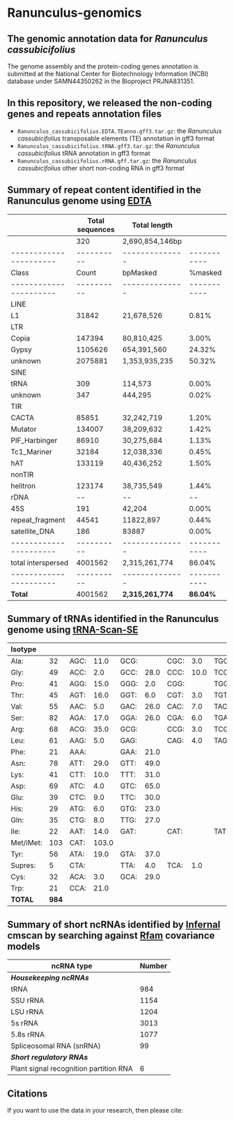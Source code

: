# Ranunculus-genomics

## The genomic annotation data for _Ranunculus cassubicifolius_

The genome assembly and the protein-coding genes annotation is submitted at the National Center for Biotechnology Information (NCBI) database under SAMN44350262 in the Bioproject PRJNA831351.

## In this repository, we released the non-coding genes and repeats annotation files

- `Ranunculus_cassubicifolius.EDTA.TEanno.gff3.tar.gz`: the _Ranunculus cassubicifolius_ transposable elements (TE) annotation in gff3 format
- `Ranunculus_cassubicifolius.tRNA.gff3.tar.gz`: the _Ranunculus cassubicifolius_ tRNA annotation in gff3 format
- `Ranunculus_cassubicifolius.rRNA.gff.tar.gz`: the _Ranunculus cassubicifolius_ other short non-coding RNA in gff3 format


## Summary of repeat content identified in the Ranunculus genome using [EDTA](https://github.com/oushujun/EDTA) 

|                      | Total sequences| Total length     |    |
|----------------------|----------|--------------|-----------|
|                      | 320    | 2,690,854,146bp |    |
|----------------------|----------|--------------|-----------|
| Class                | Count    | bpMasked     | %masked   |
|----------------------|----------|--------------|-----------|
| LINE  
|   L1                | 31842    | 21,678,526     | 0.81%     |
| LTR                
|   Copia             | 147394   | 80,810,425     | 3.00%     |
|   Gypsy             | 1105626  | 654,391,560    | 24.32%    |
|   unknown           | 2075881  | 1,353,935,235   | 50.32%    |
| SINE            
|   tRNA              | 309      | 114,573       | 0.00%     |
|   unknown           | 347      | 444,295       | 0.02%     |
| TIR                      
|   CACTA             | 85851    | 32,242,719     | 1.20%     |
|   Mutator           | 134007   | 38,209,632     | 1.42%     |
|   PIF_Harbinger     | 86910    | 30,275,684     | 1.13%     |
|   Tc1_Mariner       | 32184    | 12,038,336     | 0.45%     |
|   hAT               | 133119   | 40,436,252     | 1.50%     |
| nonTIR             
|   helitron          | 123174   | 38,735,549     | 1.44%     |
| rDNA                | --       | --           | --        |
|   45S               | 191      | 42,204        | 0.00%     |
| repeat_fragment     | 44541    | 11822,897     | 0.44%     |
| satellite_DNA       | 186      | 83887        | 0.00%     |
|----------------------|----------|--------------|-----------|
| total interspersed  | 4001562  | 2,315,261,774   | 86.04%    |
|----------------------|----------|--------------|-----------|
| **Total**               | 4001562  | **2,315,261,774**   | **86.04%**    |




## Summary of tRNAs identified in the Ranunculus genome using [tRNA-Scan-SE](https://github.com/UCSC-LoweLab/tRNAscan-SE)

| Isotype   |       |   |       |       |       |       |       |       |       |       |       |       |       |
|:----------|:------|:-------------------|:------|:------|:------|:------|:------|:------|:------|:------|:------|:------|:------|
| Ala:      | 32    | AGC:               | 11.0  | GCG:  |       | CGC:  | 3.0   | TGC:  | 18.0  |       |       |       |       |
| Gly:      | 49    | ACC:               | 2.0   | GCC:  | 28.0  | CCC:  | 10.0  | TCC:  | 9.0   |       |       |       |       |
| Pro:      | 41    | AGG:               | 15.0  | GGG:  | 2.0   | CGG:  |       | TGG:  | 24.0  |       |       |       |       |
| Thr:      | 45    | AGT:               | 16.0  | GGT:  | 6.0   | CGT:  | 3.0   | TGT:  | 20.0  |       |       |       |       |
| Val:      | 55    | AAC:               | 5.0   | GAC:  | 26.0  | CAC:  | 7.0   | TAC:  | 17.0  |       |       |       |       |
| Ser:      | 82    | AGA:               | 17.0  | GGA:  | 26.0  | CGA:  | 6.0   | TGA:  | 15.0  | ACT:  | 1.0   | GCT:  | 17.0  |
| Arg:      | 68    | ACG:               | 35.0  | GCG:  |       | CCG:  | 3.0   | TCG:  | 3.0   | CCT:  | 5.0   | TCT:  | 22.0  |
| Leu:      | 61    | AAG:               | 5.0   | GAG:  |       | CAG:  | 4.0   | TAG:  | 17.0  | CAA:  | 27.0  | TAA:  | 8.0   |
| Phe:      | 21    | AAA:               |       | GAA:  | 21.0  |       |       |       |       |       |       |       |       |
| Asn:      | 78    | ATT:               | 29.0  | GTT:  | 49.0  |       |       |       |       |       |       |       |       |
| Lys:      | 41    | CTT:               | 10.0  | TTT:  | 31.0  |       |       |       |       |       |       |       |       |
| Asp:      | 69    | ATC:               | 4.0   | GTC:  | 65.0  |       |       |       |       |       |       |       |       |
| Glu:      | 39    | CTC:               | 9.0   | TTC:  | 30.0  |       |       |       |       |       |       |       |       |
| His:      | 29    | ATG:               | 6.0   | GTG:  | 23.0  |       |       |       |       |       |       |       |       |
| Gln:      | 35    | CTG:               | 8.0   | TTG:  | 27.0  |       |       |       |       |       |       |       |       |
| Ile:      | 22    | AAT:               | 14.0  | GAT:  |       | CAT:  |       | TAT:  | 8.0   |       |       |       |       |
| Met/iMet: | 103   | CAT:               | 103.0 |       |       |       |       |       |       |       |       |       |       |
| Tyr:      | 56    | ATA:               | 19.0  | GTA:  | 37.0  |       |       |       |       |       |       |       |       |
| Supres:   | 5     | CTA:               |       | TTA:  | 4.0   | TCA:  | 1.0   |       |       |       |       |       |       |
| Cys:      | 32    | ACA:               | 3.0   | GCA:  | 29.0  |       |       |       |       |       |       |       |       |
| Trp:      | 21    | CCA:               | 21.0  |       |       |       |       |       |       |       |       |       |       |
| **TOTAL**     | **984**    |              |   |       |       |       |       |       |       |       |       |       |       |


## Summary of short ncRNAs identified by [Infernal](http://eddylab.org/infernal/) cmscan by searching against [Rfam](https://rfam.org/) covariance models

| ncRNA type                                   | Number |
|---------------------------------------------|--------|
| _**Housekeeping ncRNAs**_                     |        |
| tRNA                                        | 984    |
| SSU rRNA                                    | 1154   |
| LSU rRNA                                    | 1204   |
| 5s rRNA                                     | 3013   |
| 5.8s rRNA                                   | 1077   |
| Spliceosomal RNA (snRNA)                    | 99     |
| _**Short regulatory RNAs**_                   |        |
| Plant signal recognition partition RNA      | 6      |

## Citations

If you want to use the data in your research, then please cite: 
